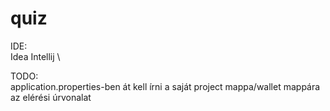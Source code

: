 # quiz

IDE: \
Idea Intellij \

TODO: \
application.properties-ben át kell írni a saját project mappa/wallet mappára az elérési úrvonalat

